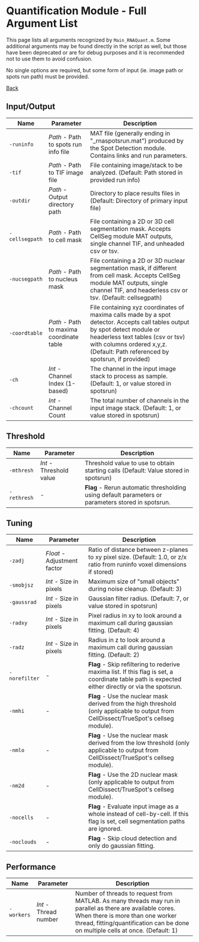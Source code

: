 # Quantification Module - Full Argument List
This page lists all arguments recognized by `Main_RNAQuant.m`. Some additional arguments may be found directly in the script as well, but those have been deprecated or are for debug purposes and it is recommended not to use them to avoid confusion.

No single options are required, but some form of input (ie. image path or spots run path) must be provided.

[Back](../dochome.md)

## Input/Output

| Name | Parameter | Description |
| ----- | ----- | ----- |
| `-runinfo` | *Path* - Path to spots run info file  | MAT file (generally ending in "_rnaspotsrun.mat") produced by the Spot Detection module. Contains links and run parameters. |
| `-tif` | *Path* - Path to TIF image file  | File containing image/stack to be analyzed. (Default: Path stored in provided run info)|
| `-outdir` | *Path* - Output directory path  | Directory to place results files in (Default: Directory of primary input file)|
| `-cellsegpath` | *Path* - Path to cell mask  | File containing a 2D or 3D cell segmentation mask. Accepts CellSeg module MAT outputs, single channel TIF, and unheaded csv or tsv. |
| `-nucsegpath` | *Path* - Path to nucleus mask | File containing a 2D or 3D nuclear segmentation mask, if different from cell mask. Accepts CellSeg module MAT outputs, single channel TIF, and headerless csv or tsv. (Default: cellsegpath) |
| `-coordtable` | *Path* - Path to maxima coordinate table  | File containing xyz coordinates of maxima calls made by a spot detector. Accepts call tables output by spot detect module or headerless text tables (csv or tsv) with columns ordered x,y,z. (Default: Path referenced by spotsrun, if provided) |
| `-ch` | *Int* - Channel Index (1-based)  | The channel in the input image stack to process as sample. (Default: 1, or value stored in spotsrun) |
| `-chcount` | *Int* - Channel Count | The total number of channels in the input image stack. (Default: 1, or value stored in spotsrun) |

## Threshold

| Name | Parameter | Description |
| ----- | ----- | ----- |
| `-mthresh` | *Int* - Threshold value  | Threshold value to use to obtain starting calls (Default: Value stored in spotsrun) |
| `-rethresh` | - | **Flag** - Rerun automatic thresholding using default parameters or parameters stored in spotsrun. |

## Tuning

| Name | Parameter | Description |
| ----- | ----- | ----- |
| `-zadj` | *Float* - Adjustment factor  | Ratio of distance between z-planes to xy pixel size. (Default: 1.0, or z/x ratio from runinfo voxel dimensions if stored) |
| `-smobjsz` | *Int* - Size in pixels  | Maximum size of "small objects" during noise cleanup. (Default: 3) |
| `-gaussrad` | *Int* - Size in pixels | Gaussian filter radius. (Default: 7, or value stored in spotsrun) |
| `-radxy` | *Int* - Size in pixels  | Pixel radius in xy to look around a maximum call during gaussian fitting. (Default: 4) |
| `-radz` | *Int* - Size in pixels  | Radius in z to look around a maximum call during gaussian fitting. (Default: 2) |
| `-norefilter` | - | **Flag** - Skip refiltering to rederive maxima list. If this flag is set, a coordinate table path is expected either directly or via the spotsrun. |
| `-nmhi` | - | **Flag** - Use the nuclear mask derived from the high threshold (only applicable to output from CellDissect/TrueSpot's cellseg module). |
| `-nmlo` | - | **Flag** - Use the nuclear mask derived from the low threshold (only applicable to output from CellDissect/TrueSpot's cellseg module). |
| `-nm2d` | - | **Flag** - Use the 2D nuclear mask (only applicable to output from CellDissect/TrueSpot's cellseg module). |
| `-nocells` | - | **Flag** - Evaluate input image as a whole instead of cell-by-cell. If this flag is set, cell segmentation paths are ignored. |
| `-noclouds` | - | **Flag** - Skip cloud detection and only do gaussian fitting. |

## Performance

| Name | Parameter | Description |
| ----- | ----- | ----- |
| `-workers` | *Int* - Thread number  | Number of threads to request from MATLAB. As many threads may run in parallel as there are available cores. When there is more than one worker thread, fitting/quantification can be done on multiple cells at once. (Default: 1) |



